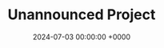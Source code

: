 ---
layout: post
title:  "Unannounced Project"
summary: "A yet-to-be announced project I worked on during my employment at Sumo Digital"
date: '2024-07-03 00:00:00 +0000'
role: Placement Programmer
technologies: ['C++', 'Unreal Engine', 'C#', 'ImGui', 'WPF']
thumbnail: assets/img/posts/top-secret.png
permalink: /projects/Unannounced-Project/
visibility: false
hidden-from-recents: false
featured: true
released: true
---